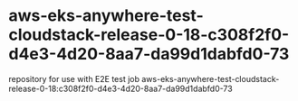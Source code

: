 # aws-eks-anywhere-test-cloudstack-release-0-18-c308f2f0-d4e3-4d20-8aa7-da99d1dabfd0-73
repository for use with E2E test job aws-eks-anywhere-test-cloudstack-release-0-18:c308f2f0-d4e3-4d20-8aa7-da99d1dabfd0-73
